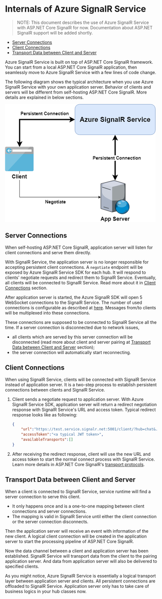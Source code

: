# Internals of Azure SignalR Service

> NOTE: This document describes the use of Azure SignalR Service with ASP.NET Core SignalR for now.
> Documentation about ASP.NET SignalR support will be added shortly.

- [Server Connections](#server-connections)
- [Client Connections](#client-connections)
- [Transport Data between Client and Server](#transport)

Azure SignalR Service is built on top of ASP.NET Core SignalR framework.
You can start from a local ASP.NET Core SignalR application, then seamlessly move to Azure SignalR Service with a few lines of code change.

The following diagram shows the typical architecture when you use Azure SignalR Service with your own application server.
Behavior of clients and servers will be different from self-hosting ASP.NET Core SignalR.
More details are explained in below sections.

![Architecture](./images/arch.png)

## Server Connections

When self-hosting ASP.NET Core SignalR, application server will listen for client connections and serve them directly.

With SignalR Service, the application server is no longer responsible for accepting persistent client connections.
A `negotiate` endpoint will be exposed by Azure SignalR Service SDK for each hub.
It will respond to clients' negotiate requests and redirect them to SignalR Service.
Eventually, all clients will be connected to SignalR Service.
Read more about it in [Client Connections](#client-connections) section.

After application server is started, the Azure SignalR SDK will open 5 WebSocket connections to the SignalR Service.
The number of used connections is configurable as described at [here](./use-signalr-service.md#connectioncount).
Messages from/to clients will be multiplexed into these connections.

These connections are supposed to be connected to SignalR Service all the time.
If a server connection is disconnected due to network issues,
- all clients which are served by this server connection will be disconnected (read more about client and server pairing at [Transport Data between Client and Server](#transport) section);
- the server connection will automatically start reconnecting.

## Client Connections

When using SignalR Service, clients will be connected with SignalR Service instead of application server.
It is a two-step process to establish persistent connections between clients and SignalR Service.

1. Client sends a negotiate request to application server.
With Azure SignalR Service SDK, application server will return a redirect negotiation response with SignalR Service's URL and access token.
Typical redirect response looks like as following:

    ```json
    {
        "url":"https://test.service.signalr.net:5001/client/?hub=chat&...",
        "accessToken":"<a typical JWT token>",
        "availableTransports":[]
    }
    ```

1. After receiving the redirect response, client will use the new URL and access token to start the normal connect process with SignalR Service.
Learn more details in ASP.NET Core SignalR's [transport protocols](https://github.com/aspnet/SignalR/blob/release/2.2/specs/TransportProtocols.md).


<a name="transport"></a>
## Transport Data between Client and Server

When a client is connected to SignalR Service, service runtime will find a server connection to serve this client.
- It only happens once and is a one-to-one mapping between client connections and server connections.
- The mapping is valid in SignalR Service until either the client connection or the server connection disconnects.

Then the application server will receive an event with information of the new client.
A logical client connection will be created in the application server to start the processing pipeline of ASP.NET Core SignalR.

Now the data channel between a client and application server has been established.
SignalR Service will transport data from the client to the pairing application server.
And data from application server will also be delivered to specified clients.

As you might notice, Azure SignalR Service is essentially a logical transport layer between application server and clients.
All persistent connections are offloaded to SignalR Service.
Application server only has to take care of business logics in your hub classes now.
